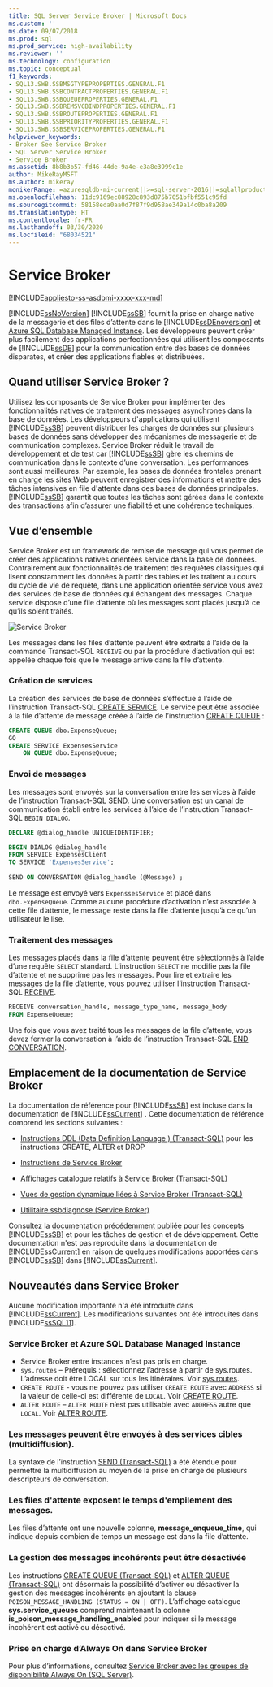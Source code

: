 ```yaml
---
title: SQL Server Service Broker | Microsoft Docs
ms.custom: ''
ms.date: 09/07/2018
ms.prod: sql
ms.prod_service: high-availability
ms.reviewer: ''
ms.technology: configuration
ms.topic: conceptual
f1_keywords:
- SQL13.SWB.SSBMSGTYPEPROPERTIES.GENERAL.F1
- SQL13.SWB.SSBCONTRACTPROPERTIES.GENERAL.F1
- SQL13.SWB.SSBQUEUEPROPERTIES.GENERAL.F1
- SQL13.SWB.SSBREMSVCBINDPROPERTIES.GENERAL.F1
- SQL13.SWB.SSBROUTEPROPERTIES.GENERAL.F1
- SQL13.SWB.SSBPRIORITYPROPERTIES.GENERAL.F1
- SQL13.SWB.SSBSERVICEPROPERTIES.GENERAL.F1
helpviewer_keywords:
- Broker See Service Broker
- SQL Server Service Broker
- Service Broker
ms.assetid: 8b8b3b57-fd46-44de-9a4e-e3a8e3999c1e
author: MikeRayMSFT
ms.author: mikeray
monikerRange: =azuresqldb-mi-current||>=sql-server-2016||=sqlallproducts-allversions||>=sql-server-linux-2017
ms.openlocfilehash: 11dc9169ec88928c893d875b7051bfbf551c95fd
ms.sourcegitcommit: 58158eda0aa0d7f87f9d958ae349a14c0ba8a209
ms.translationtype: HT
ms.contentlocale: fr-FR
ms.lasthandoff: 03/30/2020
ms.locfileid: "68034521"
---
```

# <a name="service-broker"></a>Service Broker
[!INCLUDE[appliesto-ss-asdbmi-xxxx-xxx-md](../../includes/appliesto-ss-asdbmi-xxxx-xxx-md.md)]

  [!INCLUDE[ssNoVersion](../../includes/ssnoversion-md.md)] [!INCLUDE[ssSB](../../includes/sssb-md.md)] fournit la prise en charge native de la messagerie et des files d’attente dans le [!INCLUDE[ssDEnoversion](../../includes/ssdenoversion-md.md)] et [Azure SQL Database Managed Instance](https://docs.microsoft.com/azure/sql-database/sql-database-managed-instance-index). Les développeurs peuvent créer plus facilement des applications perfectionnées qui utilisent les composants de [!INCLUDE[ssDE](../../includes/ssde-md.md)] pour la communication entre des bases de données disparates, et créer des applications fiables et distribuées.  
  
## <a name="when-to-use-service-broker"></a>Quand utiliser Service Broker ?

 Utilisez les composants de Service Broker pour implémenter des fonctionnalités natives de traitement des messages asynchrones dans la base de données. Les développeurs d'applications qui utilisent [!INCLUDE[ssSB](../../includes/sssb-md.md)] peuvent distribuer les charges de données sur plusieurs bases de données sans développer des mécanismes de messagerie et de communication complexes. Service Broker réduit le travail de développement et de test car [!INCLUDE[ssSB](../../includes/sssb-md.md)] gère les chemins de communication dans le contexte d’une conversation. Les performances sont aussi meilleures. Par exemple, les bases de données frontales prenant en charge les sites Web peuvent enregistrer des informations et mettre des tâches intensives en file d'attente dans des bases de données principales. [!INCLUDE[ssSB](../../includes/sssb-md.md)] garantit que toutes les tâches sont gérées dans le contexte des transactions afin d’assurer une fiabilité et une cohérence techniques.  
  
## <a name="overview"></a>Vue d’ensemble

  Service Broker est un framework de remise de message qui vous permet de créer des applications natives orientées service dans la base de données. Contrairement aux fonctionnalités de traitement des requêtes classiques qui lisent constamment les données à partir des tables et les traitent au cours du cycle de vie de requête, dans une application orientée service vous avez des services de base de données qui échangent des messages. Chaque service dispose d’une file d’attente où les messages sont placés jusqu’à ce qu’ils soient traités.
  
![Service Broker](media/service-broker.png)
  
  Les messages dans les files d’attente peuvent être extraits à l’aide de la commande Transact-SQL `RECEIVE` ou par la procédure d’activation qui est appelée chaque fois que le message arrive dans la file d’attente.
  
### <a name="creating-services"></a>Création de services
 
  La création des services de base de données s’effectue à l’aide de l’instruction Transact-SQL [CREATE SERVICE](../../t-sql/statements/create-service-transact-sql.md). Le service peut être associée à la file d’attente de message créée à l’aide de l’instruction [CREATE QUEUE](../../t-sql/statements/create-queue-transact-sql.md) :
  
```sql
CREATE QUEUE dbo.ExpenseQueue;
GO
CREATE SERVICE ExpensesService
    ON QUEUE dbo.ExpenseQueue; 
```

### <a name="sending-messages"></a>Envoi de messages
  
  Les messages sont envoyés sur la conversation entre les services à l’aide de l’instruction Transact-SQL [SEND](../../t-sql/statements/send-transact-sql.md). Une conversation est un canal de communication établi entre les services à l’aide de l’instruction Transact-SQL `BEGIN DIALOG`. 
  
```sql
DECLARE @dialog_handle UNIQUEIDENTIFIER;

BEGIN DIALOG @dialog_handle  
FROM SERVICE ExpensesClient  
TO SERVICE 'ExpensesService';  
  
SEND ON CONVERSATION @dialog_handle (@Message) ;  
```
   Le message est envoyé vers `ExpenssesService` et placé dans `dbo.ExpenseQueue`. Comme aucune procédure d’activation n’est associée à cette file d’attente, le message reste dans la file d’attente jusqu’à ce qu’un utilisateur le lise.

### <a name="processing-messages"></a>Traitement des messages

   Les messages placés dans la file d’attente peuvent être sélectionnés à l’aide d’une requête `SELECT` standard. L’instruction `SELECT` ne modifie pas la file d’attente et ne supprime pas les messages. Pour lire et extraire les messages de la file d’attente, vous pouvez utiliser l’instruction Transact-SQL [RECEIVE](../../t-sql/statements/receive-transact-sql.md).

```sql
RECEIVE conversation_handle, message_type_name, message_body  
FROM ExpenseQueue; 
```

  Une fois que vous avez traité tous les messages de la file d’attente, vous devez fermer la conversation à l’aide de l’instruction Transact-SQL [END CONVERSATION](../../t-sql/statements/end-conversation-transact-sql.md).

## <a name="where-is-the-documentation-for-service-broker"></a>Emplacement de la documentation de Service Broker  
 La documentation de référence pour [!INCLUDE[ssSB](../../includes/sssb-md.md)] est incluse dans la documentation de [!INCLUDE[ssCurrent](../../includes/sscurrent-md.md)] . Cette documentation de référence comprend les sections suivantes :  
  
-   [Instructions DDL &#40;Data Definition Language &#41; &#40;Transact-SQL&#41;](../../t-sql/statements/statements.md) pour les instructions CREATE, ALTER et DROP  
  
-   [Instructions de Service Broker](../../t-sql/statements/service-broker-statements.md)  
  
-   [Affichages catalogue relatifs à Service Broker &#40;Transact-SQL&#41;](../../relational-databases/system-catalog-views/service-broker-catalog-views-transact-sql.md)  
  
-   [Vues de gestion dynamique liées à Service Broker &#40;Transact-SQL&#41;](../../relational-databases/system-dynamic-management-views/service-broker-related-dynamic-management-views-transact-sql.md)  
  
-   [Utilitaire ssbdiagnose &#40;Service Broker&#41;](../../tools/ssbdiagnose/ssbdiagnose-utility-service-broker.md)  
  
 Consultez la [documentation précédemment publiée](https://go.microsoft.com/fwlink/?LinkId=231312) pour les concepts [!INCLUDE[ssSB](../../includes/sssb-md.md)] et pour les tâches de gestion et de développement. Cette documentation n'est pas reproduite dans la documentation de [!INCLUDE[ssCurrent](../../includes/sscurrent-md.md)] en raison de quelques modifications apportées dans [!INCLUDE[ssSB](../../includes/sssb-md.md)] dans [!INCLUDE[ssCurrent](../../includes/sscurrent-md.md)].  
  
## <a name="whats-new-in-service-broker"></a>Nouveautés dans Service Broker  
 Aucune modification importante n'a été introduite dans [!INCLUDE[ssCurrent](../../includes/sscurrent-md.md)].  Les modifications suivantes ont été introduites dans [!INCLUDE[ssSQL11](../../includes/sssql11-md.md)].  

### <a name="service-broker-and-azure-sql-database-managed-instance"></a>Service Broker et Azure SQL Database Managed Instance

- Service Broker entre instances n’est pas pris en charge. 
 - `sys.routes` – Prérequis : sélectionnez l’adresse à partir de sys.routes. L’adresse doit être LOCAL sur tous les itinéraires. Voir [sys.routes](../../relational-databases/system-catalog-views/sys-routes-transact-sql.md).
 - `CREATE ROUTE` - vous ne pouvez pas utiliser `CREATE ROUTE` avec `ADDRESS` si la valeur de celle-ci est différente de `LOCAL`. Voir [CREATE ROUTE](https://docs.microsoft.com/sql/t-sql/statements/create-route-transact-sql).
 - `ALTER ROUTE` – `ALTER ROUTE` n’est pas utilisable avec `ADDRESS` autre que `LOCAL`. Voir [ALTER ROUTE](../../t-sql/statements/alter-route-transact-sql.md).  
  
### <a name="messages-can-be-sent-to-multiple-target-services-multicast"></a>Les messages peuvent être envoyés à des services cibles (multidiffusion).  
 La syntaxe de l’instruction [SEND &#40;Transact-SQL&#41;](../../t-sql/statements/send-transact-sql.md) a été étendue pour permettre la multidiffusion au moyen de la prise en charge de plusieurs descripteurs de conversation.  
  
### <a name="queues-expose-the-message-enqueued-time"></a>Les files d'attente exposent le temps d'empilement des messages.  
 Les files d’attente ont une nouvelle colonne, **message_enqueue_time**, qui indique depuis combien de temps un message est dans la file d’attente.  
  
### <a name="poison-message-handling-can-be-disabled"></a>La gestion des messages incohérents peut être désactivée  
 Les instructions [CREATE QUEUE &#40;Transact-SQL&#41;](../../t-sql/statements/create-queue-transact-sql.md) et [ALTER QUEUE &#40;Transact-SQL&#41;](../../t-sql/statements/alter-queue-transact-sql.md) ont désormais la possibilité d’activer ou désactiver la gestion des messages incohérents en ajoutant la clause `POISON_MESSAGE_HANDLING (STATUS = ON | OFF)`. L’affichage catalogue **sys.service_queues** comprend maintenant la colonne **is_poison_message_handling_enabled** pour indiquer si le message incohérent est activé ou désactivé.  
  
### <a name="always-on-support-in-service-broker"></a>Prise en charge d’Always On dans Service Broker  
 Pour plus d’informations, consultez [Service Broker avec les groupes de disponibilité Always On (SQL Server)](../../database-engine/availability-groups/windows/service-broker-with-always-on-availability-groups-sql-server.md).  
  
  

